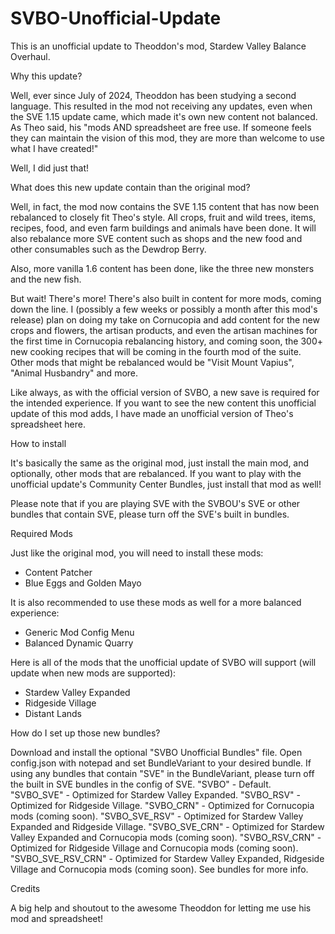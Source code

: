 # SVBO-Unofficial-Update
This is an unofficial update to Theoddon's mod, Stardew Valley Balance Overhaul.

Why this update?

Well, ever since July of 2024, Theoddon has been studying a second language. This resulted in the mod not receiving any updates, even when the SVE 1.15 update came, which made it's own new content not balanced. As Theo said, his "mods AND spreadsheet are free use. If someone feels they can maintain the vision of this mod, they are more than welcome to use what I have created!"

Well, I did just that!

What does this new update contain than the original mod?

Well, in fact, the mod now contains the SVE 1.15 content that has now been rebalanced to closely fit Theo's style. All crops, fruit and wild trees, items, recipes, food, and even farm buildings and animals have been done. It will also rebalance more SVE content such as shops and the new food and other consumables such as the Dewdrop Berry.

Also, more vanilla 1.6 content has been done, like the three new monsters and the new fish.

But wait! There's more! There's also built in content for more mods, coming down the line. I (possibly a few weeks or possibly a month after this mod's release) plan on doing my take on Cornucopia and add content for the new crops and flowers, the artisan products, and even the artisan machines for the first time in Cornucopia rebalancing history, and coming soon, the 300+ new cooking recipes that will be coming in the fourth mod of the suite. Other mods that might be rebalanced would be "Visit Mount Vapius", "Animal Husbandry" and more.

Like always, as with the official version of SVBO, a new save is required for the intended experience. If you want to see the new content this unofficial update of this mod adds, I have made an unofficial version of Theo's spreadsheet here.

How to install

It's basically the same as the original mod, just install the main mod, and optionally, other mods that are rebalanced. If you want to play with the unofficial update's Community Center Bundles, just install that mod as well!

Please note that if you are playing SVE with the SVBOU's SVE or other bundles that contain SVE, please turn off the SVE's built in bundles.

Required Mods

Just like the original mod, you will need to install these mods:
- Content Patcher
- Blue Eggs and Golden Mayo

It is also recommended to use these mods as well for a more balanced experience:
- Generic Mod Config Menu
- Balanced Dynamic Quarry

Here is all of the mods that the unofficial update of SVBO will support (will update when new mods are supported):
- Stardew Valley Expanded
- Ridgeside Village
- Distant Lands

How do I set up those new bundles?

Download and install the optional "SVBO Unofficial Bundles" file.
Open config.json with notepad and set BundleVariant to your desired bundle.
If using any bundles that contain "SVE" in the BundleVariant, please turn off the built in SVE bundles in the config of SVE.
"SVBO" - Default.
"SVBO_SVE" - Optimized for Stardew Valley Expanded.
"SVBO_RSV" - Optimized for Ridgeside Village.
"SVBO_CRN" - Optimized for Cornucopia mods (coming soon).
"SVBO_SVE_RSV" - Optimized for Stardew Valley Expanded and Ridgeside Village.
"SVBO_SVE_CRN" - Optimized for Stardew Valley Expanded and Cornucopia mods (coming soon).
"SVBO_RSV_CRN" - Optimized for Ridgeside Village and Cornucopia mods (coming soon).
"SVBO_SVE_RSV_CRN" - Optimized for Stardew Valley Expanded, Ridgeside Village and Cornucopia mods (coming soon).
See bundles ﻿for more info.

Credits

A big help and shoutout to the awesome Theoddon for letting me use his mod and spreadsheet!
